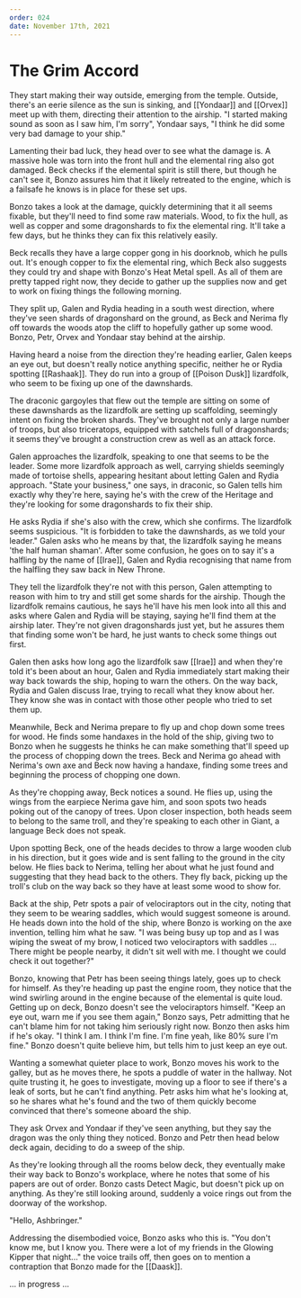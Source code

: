 ```yaml
---
order: 024
date: November 17th, 2021
---
```

# The Grim Accord
They start making their way outside, emerging from the temple. Outside, there's an eerie silence as the sun is sinking, and [[Yondaar]] and [[Orvex]] meet up with them, directing their attention to the airship. "I started making sound as soon as I saw him, I'm sorry", Yondaar says, "I think he did some very bad damage to your ship."

Lamenting their bad luck, they head over to see what the damage is. A massive hole was torn into the front hull and the elemental ring also got damaged. Beck checks if the elemental spirit is still there, but though he can't see it, Bonzo assures him that it likely retreated to the engine, which is a failsafe he knows is in place for these set ups. 

Bonzo takes a look at the damage, quickly determining that it all seems fixable, but they'll need to find some raw materials. Wood, to fix the hull, as well as copper and some dragonshards to fix the elemental ring. It'll take a few days, but he thinks they can fix this relatively easily. 

Beck recalls they have a large copper gong in his doorknob, which he pulls out. It's enough copper to fix the elemental ring, which Beck also suggests they could try and shape with Bonzo's Heat Metal spell. As all of them are pretty tapped right now, they decide to gather up the supplies now and get to work on fixing things the following morning. 

They split up, Galen and Rydia heading in a south west direction, where they've seen shards of dragonshard on the ground, as Beck and Nerima fly off towards the woods atop the cliff to hopefully gather up some wood. Bonzo, Petr, Orvex and Yondaar stay behind at the airship. 

Having heard a noise from the direction they're heading earlier, Galen keeps an eye out, but doesn't really notice anything specific, neither he or Rydia spotting [[Rashaak]]. They do run into a group of [[Poison Dusk]] lizardfolk, who seem to be fixing up one of the dawnshards. 

The draconic gargoyles that flew out the temple are sitting on some of these dawnshards as the lizardfolk are setting up scaffolding, seemingly intent on fixing the broken shards. They've brought not only a large number of troops, but also triceratops, equipped with satchels full of dragonshards; it seems they've brought a construction crew as well as an attack force.

Galen approaches the lizardfolk, speaking to one that seems to be the leader. Some more lizardfolk approach as well, carrying shields seemingly made of tortoise shells, appearing hesitant about letting Galen and Rydia approach. "State your business," one says, in draconic, so Galen tells him exactly why they're here, saying he's with the crew of the Heritage and they're looking for some dragonshards to fix their ship.

He asks Rydia if she's also with the crew, which she confirms. The lizardfolk seems suspicious. "It is forbidden to take the dawnshards, as we told your leader." Galen asks who he means by that, the lizardfolk saying he means 'the half human shaman'. After some confusion, he goes on to say it's a halfling by the name of [[Irae]], Galen and Rydia recognising that name from the halfling they saw back in New Throne. 

They tell the lizardfolk they're not with this person, Galen attempting to reason with him to try and still get some shards for the airship. Though the lizardfolk remains cautious, he says he'll have his men look into all this and asks where Galen and Rydia will be staying, saying he'll find them at the airship later. They're not given dragonshards just yet, but he assures them that finding some won't be hard, he just wants to check some things out first.

Galen then asks how long ago the lizardfolk saw [[Irae]] and when they're told it's been about an hour, Galen and Rydia immediately start making their way back towards the ship, hoping to warn the others. On the way back, Rydia and Galen discuss Irae, trying to recall what they know about her. They know she was in contact with those other people who tried to set them up. 

Meanwhile, Beck and Nerima prepare to fly up and chop down some trees for wood. He finds some handaxes in the hold of the ship, giving two to Bonzo when he suggests he thinks he can make something that'll speed up the process of chopping down the trees. Beck and Nerima go ahead with Nerima's own axe and Beck now having a handaxe, finding some trees and beginning the process of chopping one down. 

As they're chopping away, Beck notices a sound. He flies up, using the wings from the earpiece Nerima gave him, and soon spots two heads poking out of the canopy of trees. Upon closer inspection, both heads seem to belong to the same troll, and they're speaking to each other in Giant, a language Beck does not speak. 

Upon spotting Beck, one of the heads decides to throw a large wooden club in his direction, but it goes wide and is sent falling to the ground in the city below. He flies back to Nerima, telling her about what he just found and suggesting that they head back to the others. They fly back, picking up the troll's club on the way back so they have at least some wood to show for. 

Back at the ship, Petr spots a pair of velociraptors out in the city, noting that they seem to be wearing saddles, which would suggest someone is around. He heads down into the hold of the ship, where Bonzo is working on the axe invention, telling him what he saw. "I was being busy up top and as I was wiping the sweat of my brow, I noticed two velociraptors with saddles ... There might be people nearby, it didn't sit well with me. I thought we could check it out together?"

Bonzo, knowing that Petr has been seeing things lately, goes up to check for himself. As they're heading up past the engine room, they notice that the wind swirling around in the engine because of the elemental is quite loud. Getting up on deck, Bonzo doesn't see the velociraptors himself. "Keep an eye out, warn me if you see them again," Bonzo says, Petr admitting that he can't blame him for not taking him seriously right now. Bonzo then asks him if he's okay. "I think I am. I think I'm fine. I'm fine yeah, like 80% sure I'm fine." Bonzo doesn't quite believe him, but tells him to just keep an eye out.

Wanting a somewhat quieter place to work, Bonzo moves his work to the galley, but as he moves there, he spots a puddle of water in the hallway. Not quite trusting it, he goes to investigate, moving up a floor to see if there's a leak of sorts, but he can't find anything. Petr asks him what he's looking at, so he shares what he's found and the two of them quickly become convinced that there's someone aboard the ship. 

They ask Orvex and Yondaar if they've seen anything, but they say the dragon was the only thing they noticed. Bonzo and Petr then head below deck again, deciding to do a sweep of the ship.

As they're looking through all the rooms below deck, they eventually make their way back to Bonzo's workplace, where he notes that some of his papers are out of order. Bonzo casts Detect Magic, but doesn't pick up on anything. As they're still looking around, suddenly a voice rings out from the doorway of the workshop.

"Hello, Ashbringer."

Addressing the disembodied voice, Bonzo asks who this is. "You don't know me, but I know you. There were a lot of my friends in the Glowing Kipper that night..." the voice trails off, then goes on to mention a contraption that Bonzo made for the [[Daask]]. 

... in progress ... 